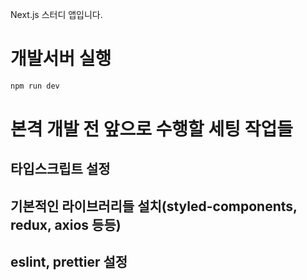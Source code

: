 Next.js 스터디 앱입니다.

# 개발서버 실행

```bash
npm run dev
```

# 본격 개발 전 앞으로 수행할 세팅 작업들

## 타입스크립트 설정

## 기본적인 라이브러리들 설치(styled-components, redux, axios 등등)

## eslint, prettier 설정
